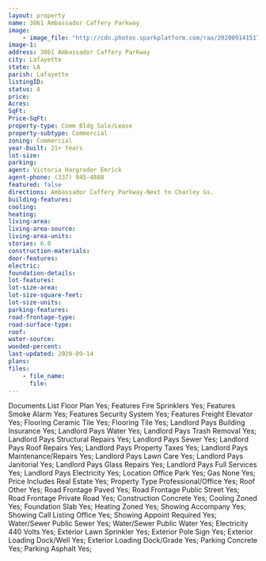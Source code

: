 ```yaml
---
layout: property
name: 3861 Ambassador Caffery Parkway 
image:
    - image_file: "http://cdn.photos.sparkplatform.com/raa/20200914151743666480000000.jpg"
image-1:
address: 3861 Ambassador Caffery Parkway
city: Lafayette
state: LA
parish: Lafayette
listingID: 
status: A
price: 
Acres: 
SqFt: 
Price-SqFt: 
property-type: Comm Bldg Sale/Lease
property-subtype: Commercial
zoning: Commercial
year-built: 21+ Years
lot-size: 
parking: 
agent: Victoria Hargroder Emrick
agent-phone: (337) 945-4888
featured: false
directions: Ambassador Caffery Parkway-Next to Charley Gs.
building-features: 
cooling: 
heating: 
living-area: 
living-area-source: 
living-area-units: 
stories: 6.0
construction-materials: 
door-features: 
electric: 
foundation-details: 
lot-features: 
lot-size-area: 
lot-size-square-feet: 
lot-size-units: 
parking-features: 
road-frontage-type: 
road-surface-type: 
roof: 
water-source: 
wooded-percent: 
last-updated: 2020-09-14
plans: 
files:
    - file_name:
      file:
---
```

Documents List	Floor Plan	Yes;
Features	Fire Sprinklers	Yes;
Features	Smoke Alarm	Yes;
Features	Security System	Yes;
Features	Freight Elevator	Yes;
Flooring	Ceramic Tile	Yes;
Flooring	Tile	Yes;
Landlord Pays	Building Insurance	Yes;
Landlord Pays	Water	Yes;
Landlord Pays	Trash Removal	Yes;
Landlord Pays	Structural Repairs	Yes;
Landlord Pays	Sewer	Yes;
Landlord Pays	Roof Repairs	Yes;
Landlord Pays	Property Taxes	Yes;
Landlord Pays	Maintenance/Repairs	Yes;
Landlord Pays	Lawn Care	Yes;
Landlord Pays	Janitorial	Yes;
Landlord Pays	Glass Repairs	Yes;
Landlord Pays	Full Services	Yes;
Landlord Pays	Electricity	Yes;
Location	Office Park	Yes;
Gas	None	Yes;
Price Includes	Real Estate	Yes;
Property Type	Professional/Office	Yes;
Roof	Other	Yes;
Road Frontage	Paved	Yes;
Road Frontage	Public Street	Yes;
Road Frontage	Private Road	Yes;
Construction	Concrete	Yes;
Cooling	Zoned	Yes;
Foundation	Slab	Yes;
Heating	Zoned	Yes;
Showing	Accompany	Yes;
Showing	Call Listing Office	Yes;
Showing	Appoint Required	Yes;
Water/Sewer	Public Sewer	Yes;
Water/Sewer	Public Water	Yes;
Electricity	440 Volts	Yes;
Exterior	Lawn Sprinkler	Yes;
Exterior	Pole Sign	Yes;
Exterior	Loading Dock/Well	Yes;
Exterior	Loading Dock/Grade	Yes;
Parking	Concrete	Yes;
Parking	Asphalt	Yes;

